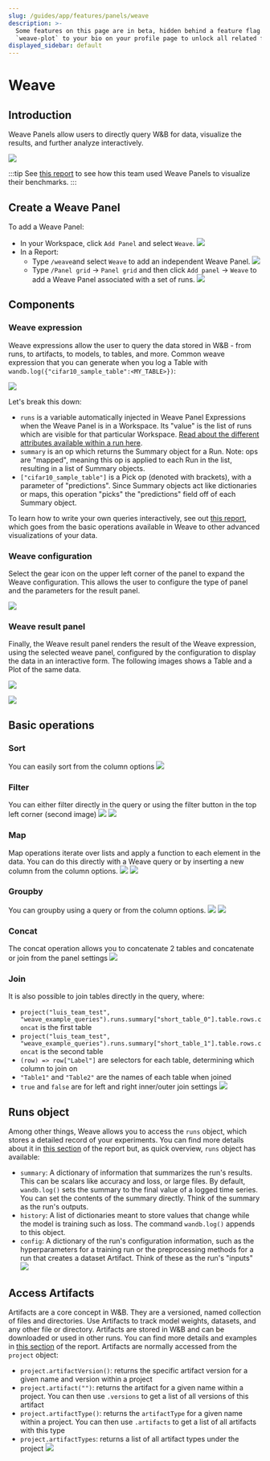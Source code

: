 ```yaml
---
slug: /guides/app/features/panels/weave
description: >-
  Some features on this page are in beta, hidden behind a feature flag. Add
  `weave-plot` to your bio on your profile page to unlock all related features.
displayed_sidebar: default
---
```


# Weave

## Introduction

Weave Panels allow users to directly query W&B for data, visualize the results, and further analyze interactively. 

![](/images/weave/pretty_panel.png)

:::tip
See [this report](http://wandb.me/keras-xla-benchmark) to see how this team used Weave Panels to visualize their benchmarks.
:::

## Create a Weave Panel

To add a Weave Panel:

* In your Workspace, click `Add Panel` and select `Weave`.
![](/images/weave/add_weave_panel_workspace.png)
* In a Report:
  * Type `/weave`and select `Weave` to add an independent Weave Panel.
  ![](/images/weave/add_weave_panel_report_1.png)
  * Type `/Panel grid` -> `Panel grid` and then click `Add panel` -> `Weave` to add a Weave Panel associated with a set of runs.
  ![](/images/weave/add_weave_panel_report_2.png)

## Components

### Weave expression

Weave expressions allow the user to query the data stored in W&B - from runs, to artifacts, to models, to tables, and more. Common weave expression that you can generate when you log a Table with `wandb.log({"cifar10_sample_table":<MY_TABLE>})`:

![](/images/weave/basic_weave_expression.png)

Let's break this down:

* `runs` is a variable automatically injected in Weave Panel Expressions when the Weave Panel is in a Workspace. Its "value" is the list of runs which are visible for that particular Workspace. [Read about the different attributes available within a run here](../../../../track/public-api-guide.md#understanding-the-different-attributes).
* `summary` is an op which returns the Summary object for a Run. Note: ops are "mapped", meaning this op is applied to each Run in the list, resulting in a list of Summary objects.
* `["cifar10_sample_table"]` is a Pick op (denoted with brackets), with a parameter of "predictions". Since Summary objects act like dictionaries or maps, this operation "picks" the "predictions" field off of each Summary object.

To learn how to write your own queries interactively, see out [this report](https://wandb.ai/luis_team_test/weave_example_queries/reports/Weave-queries---Vmlldzo1NzIxOTY2?accessToken=bvzq5hwooare9zy790yfl3oitutbvno2i6c2s81gk91750m53m2hdclj0jvryhcr), which goes from the basic operations available in Weave to other advanced visualizations of your data.

### Weave configuration

Select the gear icon on the upper left corner of the panel to expand the Weave configuration. This allows the user to configure the type of panel and the parameters for the result panel.

![](/images/weave/weave_panel_config.png)

### Weave result panel

Finally, the Weave result panel renders the result of the Weave expression, using the selected weave panel, configured by the configuration to display the data in an interactive form. The following images shows a Table and a Plot of the same data.

![](/images/weave/result_panel_table.png)

![](/images/weave/result_panel_plot.png)

## Basic operations

### Sort
You can easily sort from the column options
![](/images/weave/weave_sort.png)

### Filter
You can either filter directly in the query or using the filter button in the top left corner (second image)
![](/images/weave/weave_filter_1.png)
![](/images/weave/weave_filter_2.png)

### Map
Map operations iterate over lists and apply a function to each element in the data. You can do this directly with a Weave query  or by inserting a new column from the column options.
![](/images/weave/weave_map.png)
![](/images/weave/weave_map.gif)

### Groupby
You can groupby using a query or from the column options.
![](/images/weave/weave_groupby.png)
![](/images/weave/weave_groupby.gif)

### Concat
The concat operation allows you to concatenate 2 tables and concatenate or join from the panel settings
![](/images/weave/weave_concat.gif)

### Join
It is also possible to join tables directly in the query, where:
* `project("luis_team_test", "weave_example_queries").runs.summary["short_table_0"].table.rows.concat` is the first table
* `project("luis_team_test", "weave_example_queries").runs.summary["short_table_1"].table.rows.concat` is the second table
* `(row) => row["Label"]` are selectors for each table, determining which column to join on
* `"Table1"` and `"Table2"` are the names of each table when joined
* `true` and `false` are for left and right inner/outer join settings
![](/images/weave/weave_join.png)

## Runs object
Among other things, Weave allows you to access the `runs` object, which stores a detailed record of your experiments. You can find more details about it in [this section](https://wandb.ai/luis_team_test/weave_example_queries/reports/Weave-queries---Vmlldzo1NzIxOTY2?accessToken=bvzq5hwooare9zy790yfl3oitutbvno2i6c2s81gk91750m53m2hdclj0jvryhcr#3.-accessing-runs-object) of the report but, as quick overview, `runs` object has available:
* `summary`: A dictionary of information that summarizes the run's results. This can be scalars like accuracy and loss, or large files. By default, `wandb.log()` sets the summary to the final value of a logged time series. You can set the contents of the summary directly. Think of the summary as the run's outputs.
* `history`: A list of dictionaries meant to store values that change while the model is training such as loss. The command `wandb.log()` appends to this object.
* `config`: A dictionary of the run's configuration information, such as the hyperparameters for a training run or the preprocessing methods for a run that creates a dataset Artifact. Think of these as the run's "inputs"
![](/images/weave/weave_runs_object.png)

## Access Artifacts

Artifacts are a core concept in W&B. They are a versioned, named collection of files and directories. Use Artifacts to track model weights, datasets, and any other file or directory. Artifacts are stored in W&B and can be downloaded or used in other runs. You can find more details and examples in [this section](https://wandb.ai/luis_team_test/weave_example_queries/reports/Weave-queries---Vmlldzo1NzIxOTY2?accessToken=bvzq5hwooare9zy790yfl3oitutbvno2i6c2s81gk91750m53m2hdclj0jvryhcr#4.-accessing-artifacts) of the report. Artifacts are normally accessed from the `project` object:
* `project.artifactVersion()`: returns the specific artifact version for a given name and version within a project
* `project.artifact("")`: returns the artifact for a given name within a project. You can then use `.versions` to get a list of all versions of this artifact
* `project.artifactType()`: returns the `artifactType` for a given name within a project. You can then use `.artifacts` to get a list of all artifacts with this type
* `project.artifactTypes`: returns a list of all artifact types under the project
![](/images/weave/weave_artifacts.png)





